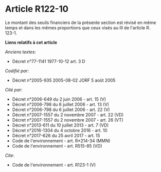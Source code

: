 # Article R122-10

Le montant des seuils financiers de la présente section est révisé en même temps et dans les mêmes proportions que ceux visés
au III de l'article R. 123-1.

**Liens relatifs à cet article**

_Anciens textes_:

  - Décret n°77-1141 1977-10-12 art. 3 D

_Codifié par_:

  - Décret n°2005-935 2005-08-02 JORF 5 août 2005

_Cité par_:

  - Décret n°2006-649 du 2 juin 2006 - art. 15 (V)
  - Décret n°2006-798 du 6 juillet 2006 - art. 13 (V)
  - Décret n°2006-798 du 6 juillet 2006 - art. 22 (V)
  - Décret n°2007-1557 du 2 novembre 2007 - art. 22 (VD)
  - Décret n°2007-1557 du 2 novembre 2007 - art. 26 (VT)
  - Décret n°2013-611 du 10 juillet 2013 - art. 7 (VD)
  - Décret n°2016-1304 du 4 octobre 2016 - art. 10
  - Décret n°2017-626 du 25 avril 2017 - art. 15
  - Code de l'environnement - art. R*214-34 (MMN)
  - Code de l'environnement - art. R515-85 (VD)

_Cite_:

  - Code de l'environnement - art. R123-1 (V)

